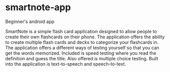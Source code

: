 smartnote-app
=============

Beginner's android app

SmartNote is a simple flash card application designed to allow people to create their own flashcards on their phone.
The application offers the ability to create multiple flash cards and decks to categorize your flashcards in. The 
application offers a different ways of testing yourself so that you can get the words memorized. Included is speed
testing where you read the definition and guess the title. Also offered is multiple choice testing. Built into the 
application is text-to-speech and speech-to-text.